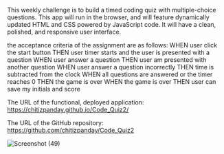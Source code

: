 This weekly challenge is to build a timed coding quiz with multiple-choice questions. This app will run in the browser, and will feature dynamically updated HTML and CSS powered by JavaScript code. It will have a clean, polished, and responsive user interface.

the acceptance criteria of the assignment are as follows:
WHEN user click the start button
THEN user timer starts and the user is presented with a question
WHEN user answer a question
THEN user am presented with another question
WHEN user answer a question incorrectly
THEN time is subtracted from the clock
WHEN all questions are answered or the timer reaches 0
THEN the game is over
WHEN the game is over
THEN user can save my initials and score

The URL of the functional, deployed application: https://chitizpanday.github.io/Code_Quiz2/

The URL of the GitHub repository: https://github.com/chitizpanday/Code_Quiz2

![Screenshot (49)](https://user-images.githubusercontent.com/105695567/175786303-c6e8843a-6136-4aa1-95a4-ee489113a316.png)
